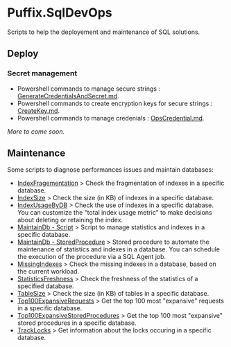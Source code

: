 # Puffix.SqlDevOps

Scripts to help the deployement and maintenance of SQL solutions.

## Deploy

### Secret management
* Powershell commands to manage secure strings : [GenerateCredentialsAndSecret.md](https://github.com/EhRom/Puffix.SqlDevOps/blob/master/Deploy/GenerateCredentialsAndSecret.md).
* Powershell commands to create encryption keys for secure strings : [CreateKey.md](https://github.com/EhRom/Puffix.SqlDevOps/blob/master/Deploy/CreateKey.md).
* Powershell commands to manage credenials : [OpsCredential.md](https://github.com/EhRom/Puffix.SqlDevOps/blob/master/Deploy/OpsCredential.md).

*More to come soon.*

## Maintenance
Some scripts to diagnose performances issues and maintain databases:
* [IndexFragementation](https://github.com/EhRom/Puffix.SqlDevOps/blob/master/Maintenance/IndexFragementation.sql) > Check the fragmentation of indexes in a specific database.
* [IndexSize](https://github.com/EhRom/Puffix.SqlDevOps/blob/master/Maintenance/IndexSize.sql) > Check the size (in KB) of indexes in a specific database.
* [IndexUsageByDB](https://github.com/EhRom/Puffix.SqlDevOps/blob/master/Maintenance/IndexUsageByDB.sql) > Check the use of indexes in a specific database. You can customize the "total index usage metric" to make decisions about deleting or retaining the index.
* [MaintainDb - Script](https://github.com/EhRom/Puffix.SqlDevOps/blob/master/Maintenance/MaintainDb%20-%20Script.sql) > Script to manage statistics and indexes in a specific database.
* [MaintainDb - StoredProcedure](https://github.com/EhRom/Puffix.SqlDevOps/blob/master/Maintenance/MaintainDb%20-%20StoredProcedure.sql) > Stored procedure to automate the maintenance of statistics and indexes in a database. You can schedule the execution of the procedure via a SQL Agent job.
* [MissingIndexes](https://github.com/EhRom/Puffix.SqlDevOps/blob/master/Maintenance/MissingIndexes.sql) > Check the missing indexes in a database, based on the current workload.
* [StatisticsFreshness](https://github.com/EhRom/Puffix.SqlDevOps/blob/master/Maintenance/StatisticsFreshness.sql) > Check the freshness of the statistics of a specified database.
* [TableSize](https://github.com/EhRom/Puffix.SqlDevOps/blob/master/Maintenance/TableSize.sql) > Check the size (in KB) of tables in a specific database.
* [Top100ExpansiveRequests](https://github.com/EhRom/Puffix.SqlDevOps/blob/master/Maintenance/Top100ExpansiveRequests.sql) > Get the top 100 most "expansive" requests in a specific database.
* [Top100ExpansiveStoredProcedures](https://github.com/EhRom/Puffix.SqlDevOps/blob/master/Maintenance/Top100ExpansiveStoredProcedures.sql) > Get the top 100 most "expansive" stored procedures in a specific database.
* [TrackLocks](https://github.com/EhRom/Puffix.SqlDevOps/blob/master/Maintenance/TrackLocks.sql) > Get information about the locks occuring in a specific database.
